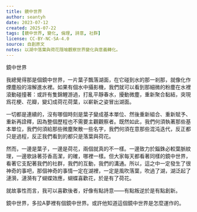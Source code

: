 ```yaml
---
title: 鏡中世界
author: seantyh
date: 2023-07-12
created: 2025-07-22
tags: [鏡中世界, 變化, 倫理, 詩意, 社群]
license: CC-BY-NC-SA-4.0
source: 自創原文
notes: 以湖中落葉與荷花隱喻觀察世界變化與意義轉化。
---
```

鏡中世界

我總覺得那是個鏡中世界，一片葉子飄落湖面，在它碰到水的那一剎那，就像化作煙塵般的溶解進水裡。如果有個水中攝影機，我們就可以看到那細微的粉塵在水裡滾動碰撞著：或許有隻錦鯉游過，打亂平靜春水，擾動微塵，重新聚合黏結，突現爲花梗、花瓣，變幻成荷花荷葉，以嶄新之姿冒出湖面。

一切都是連續的，沒有哪個時刻是葉子變成基本單位、然後重新組合、重新賦予、重新再詮釋，因為整個歷程也不需要主觀觀察者。既然如此，我們何須執著那些基本單位，我們何須給那些微塵聚散一些名字，我們何須在意那些混沌迭代，反正都只是過程，反正我們看到的都只是落葉與荷花。

然而，一邊是葉子，一邊是荷花，兩個就真的不一樣。一邊致力於錙銖必較葉脈紋理，一邊歌詠著芬香高潔，的確，哪裡一樣。但大家每天都看著同樣的鏡中世界，看著它支配著我們的社群，我們的互動，我們的溝通。所以，這之中一定發生了很神奇的事吧，那個神奇的事情一定在湖裡，一定是風吹落葉，吹過了湖，湖泛起了漣漪，漣漪有了蝴蝶效應，蝴蝶喜歡花，於是有了荷花。

就故事性而言，我可以喜歡後者，好像有點詩意——有點叛逆於是有點創新。

鏡中世界，多拉A夢裡有個鏡中世界。或許他知道這個鏡中世界是怎麼運作的。